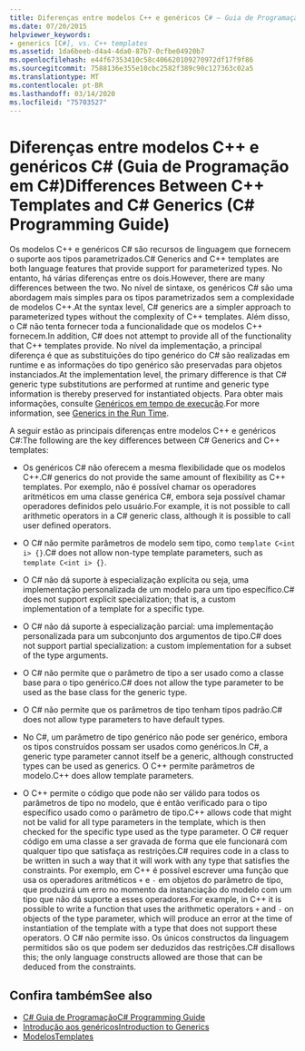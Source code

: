 ```yaml
---
title: Diferenças entre modelos C++ e genéricos C# – Guia de Programação em C#
ms.date: 07/20/2015
helpviewer_keywords:
- generics [C#], vs. C++ templates
ms.assetid: 1da6beeb-d4a4-4da0-87b7-0cfbe04920b7
ms.openlocfilehash: e44f67353410c58c406620109270972df17f9f86
ms.sourcegitcommit: 7588136e355e10cbc2582f389c90c127363c02a5
ms.translationtype: MT
ms.contentlocale: pt-BR
ms.lasthandoff: 03/14/2020
ms.locfileid: "75703527"
---
```

# <a name="differences-between-c-templates-and-c-generics-c-programming-guide"></a><span data-ttu-id="43685-102">Diferenças entre modelos C++ e genéricos C# (Guia de Programação em C#)</span><span class="sxs-lookup"><span data-stu-id="43685-102">Differences Between C++ Templates and C# Generics (C# Programming Guide)</span></span>
<span data-ttu-id="43685-103">Os modelos C++ e genéricos C# são recursos de linguagem que fornecem o suporte aos tipos parametrizados.</span><span class="sxs-lookup"><span data-stu-id="43685-103">C# Generics and C++ templates are both language features that provide support for parameterized types.</span></span> <span data-ttu-id="43685-104">No entanto, há várias diferenças entre os dois.</span><span class="sxs-lookup"><span data-stu-id="43685-104">However, there are many differences between the two.</span></span> <span data-ttu-id="43685-105">No nível de sintaxe, os genéricos C# são uma abordagem mais simples para os tipos parametrizados sem a complexidade de modelos C++.</span><span class="sxs-lookup"><span data-stu-id="43685-105">At the syntax level, C# generics are a simpler approach to parameterized types without the complexity of C++ templates.</span></span> <span data-ttu-id="43685-106">Além disso, o C# não tenta fornecer toda a funcionalidade que os modelos C++ fornecem.</span><span class="sxs-lookup"><span data-stu-id="43685-106">In addition, C# does not attempt to provide all of the functionality that C++ templates provide.</span></span> <span data-ttu-id="43685-107">No nível da implementação, a principal diferença é que as substituições do tipo genérico do C# são realizadas em runtime e as informações do tipo genérico são preservadas para objetos instanciados.</span><span class="sxs-lookup"><span data-stu-id="43685-107">At the implementation level, the primary difference is that C# generic type substitutions are performed at runtime and generic type information is thereby preserved for instantiated objects.</span></span> <span data-ttu-id="43685-108">Para obter mais informações, consulte [Genéricos em tempo de execução](./generics-in-the-run-time.md).</span><span class="sxs-lookup"><span data-stu-id="43685-108">For more information, see [Generics in the Run Time](./generics-in-the-run-time.md).</span></span>  
  
 <span data-ttu-id="43685-109">A seguir estão as principais diferenças entre modelos C++ e genéricos C#:</span><span class="sxs-lookup"><span data-stu-id="43685-109">The following are the key differences between C# Generics and C++ templates:</span></span>  
  
- <span data-ttu-id="43685-110">Os genéricos C# não oferecem a mesma flexibilidade que os modelos C++.</span><span class="sxs-lookup"><span data-stu-id="43685-110">C# generics do not provide the same amount of flexibility as C++ templates.</span></span> <span data-ttu-id="43685-111">Por exemplo, não é possível chamar os operadores aritméticos em uma classe genérica C#, embora seja possível chamar operadores definidos pelo usuário.</span><span class="sxs-lookup"><span data-stu-id="43685-111">For example, it is not possible to call arithmetic operators in a C# generic class, although it is possible to call user defined operators.</span></span>  
  
- <span data-ttu-id="43685-112">O C# não permite parâmetros de modelo sem tipo, como `template C<int i> {}`.</span><span class="sxs-lookup"><span data-stu-id="43685-112">C# does not allow non-type template parameters, such as `template C<int i> {}`.</span></span>  
  
- <span data-ttu-id="43685-113">O C# não dá suporte à especialização explícita ou seja, uma implementação personalizada de um modelo para um tipo específico.</span><span class="sxs-lookup"><span data-stu-id="43685-113">C# does not support explicit specialization; that is, a custom implementation of a template for a specific type.</span></span>  
  
- <span data-ttu-id="43685-114">O C# não dá suporte à especialização parcial: uma implementação personalizada para um subconjunto dos argumentos de tipo.</span><span class="sxs-lookup"><span data-stu-id="43685-114">C# does not support partial specialization: a custom implementation for a subset of the type arguments.</span></span>  
  
- <span data-ttu-id="43685-115">O C# não permite que o parâmetro de tipo a ser usado como a classe base para o tipo genérico.</span><span class="sxs-lookup"><span data-stu-id="43685-115">C# does not allow the type parameter to be used as the base class for the generic type.</span></span>  
  
- <span data-ttu-id="43685-116">O C# não permite que os parâmetros de tipo tenham tipos padrão.</span><span class="sxs-lookup"><span data-stu-id="43685-116">C# does not allow type parameters to have default types.</span></span>  
  
- <span data-ttu-id="43685-117">No C#, um parâmetro de tipo genérico não pode ser genérico, embora os tipos construídos possam ser usados como genéricos.</span><span class="sxs-lookup"><span data-stu-id="43685-117">In C#, a generic type parameter cannot itself be a generic, although constructed types can be used as generics.</span></span> <span data-ttu-id="43685-118">O C++ permite parâmetros de modelo.</span><span class="sxs-lookup"><span data-stu-id="43685-118">C++ does allow template parameters.</span></span>  
  
- <span data-ttu-id="43685-119">O C++ permite o código que pode não ser válido para todos os parâmetros de tipo no modelo, que é então verificado para o tipo específico usado como o parâmetro de tipo.</span><span class="sxs-lookup"><span data-stu-id="43685-119">C++ allows code that might not be valid for all type parameters in the template, which is then checked for the specific type used as the type parameter.</span></span> <span data-ttu-id="43685-120">O C# requer código em uma classe a ser gravada de forma que ele funcionará com qualquer tipo que satisfaça as restrições.</span><span class="sxs-lookup"><span data-stu-id="43685-120">C# requires code in a class to be written in such a way that it will work with any type that satisfies the constraints.</span></span> <span data-ttu-id="43685-121">Por exemplo, em C++ é possível escrever uma função que usa os operadores aritméticos `+` e `-` em objetos do parâmetro de tipo, que produzirá um erro no momento da instanciação do modelo com um tipo que não dá suporte a esses operadores.</span><span class="sxs-lookup"><span data-stu-id="43685-121">For example, in C++ it is possible to write a function that uses the arithmetic operators `+` and `-` on objects of the type parameter, which will produce an error at the time of instantiation of the template with a type that does not support these operators.</span></span> <span data-ttu-id="43685-122">O C# não permite isso. Os únicos constructos da linguagem permitidos são os que podem ser deduzidos das restrições.</span><span class="sxs-lookup"><span data-stu-id="43685-122">C# disallows this; the only language constructs allowed are those that can be deduced from the constraints.</span></span>  
  
## <a name="see-also"></a><span data-ttu-id="43685-123">Confira também</span><span class="sxs-lookup"><span data-stu-id="43685-123">See also</span></span>

- [<span data-ttu-id="43685-124">C# Guia de Programação</span><span class="sxs-lookup"><span data-stu-id="43685-124">C# Programming Guide</span></span>](../index.md)
- [<span data-ttu-id="43685-125">Introdução aos genéricos</span><span class="sxs-lookup"><span data-stu-id="43685-125">Introduction to Generics</span></span>](./index.md)
- [<span data-ttu-id="43685-126">Modelos</span><span class="sxs-lookup"><span data-stu-id="43685-126">Templates</span></span>](/cpp/cpp/templates-cpp)
